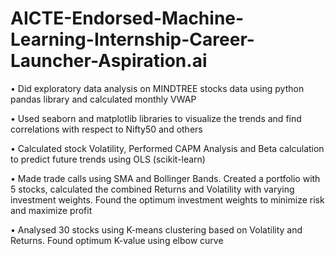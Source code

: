 # AICTE-Endorsed-Machine-Learning-Internship-Career-Launcher-Aspiration.ai
•	Did exploratory data analysis on MINDTREE stocks data using python pandas library and calculated monthly VWAP

•	Used seaborn and matplotlib libraries to visualize the trends and find correlations with respect to Nifty50 and others

•	Calculated stock Volatility, Performed CAPM Analysis and Beta calculation to predict future trends using OLS (scikit-learn)

•	Made trade calls using SMA and Bollinger Bands. Created a portfolio with 5 stocks, calculated the combined Returns and Volatility with varying investment weights. Found the optimum investment weights to minimize risk and maximize profit

•	Analysed 30 stocks using K-means clustering based on Volatility and Returns. Found optimum K-value using elbow curve
